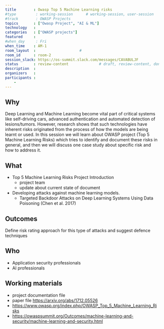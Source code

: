 ```yaml
---
title        : Owasp Top 5 Machine Learning risks
#type         : working-session      # working-session, user-session
#track        : OWASP Projects
topics       : ["Owasp Project", "AI & ML"]
technology   :
categories   : ["OWASP projects"]
featured     :
#when_day     : Fri
when_time    : AM-1
room_layout  :                    #
room_id      : room-2
session_slack: https://os-summit.slack.com/messages/CAVABULJF
status       : review-content              # draft, review-content, done
description  :
organizers   :
participants :
    - 
---
```


## Why

Deep Learning and Machine Learning become vital part of critical systems like self-driving cars, advanced authentication and automated detection of lesions/tumors. However, research shows that such technologies have inherent risks originated from the process of how the models are being learnt or used. In this session we will learn about OWASP project (Top 5 Machine Learning Risks) which tries to identify and document these risks in general, and then we will discuss one case study about specific risk and how to address it.

## What

- Top 5 Machine Learning Risks Project Introduction
    - project team
    - update about current state of document
- Developing attacks against machine learning models.
    - Targeted Backdoor Attacks on Deep Learning Systems Using Data Poisoning (Chen et al. 2017)



## Outcomes

Define risk rating approach for this type of attacks and suggest defence techniques

## Who

- Application security professionals
- AI professionals


## Working materials

-  project documentation file
-  paper file https://arxiv.org/abs/1712.05526
- https://www.owasp.org/index.php/OWASP_Top_5_Machine_Learning_Risks
- https://owaspsummit.org/Outcomes/machine-learning-and-security/machine-learning-and-security.html

